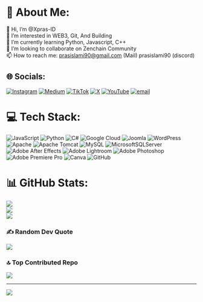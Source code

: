 # 💫 About Me:
👋 Hi, I’m @Xpras-ID<br>👀 I’m interested in WEB3, Git, And Building<br>🌱 I’m currently learning Python, Javascript, C++<br>💞️ I’m looking to collaborate on Zenchain Community<br>📫 How to reach me: prasislami90@gmail.com (Mail) prasislami90 (discord)


## 🌐 Socials:
[![Instagram](https://img.shields.io/badge/Instagram-%23E4405F.svg?logo=Instagram&logoColor=white)](https://instagram.com/ndmaprilia) [![Medium](https://img.shields.io/badge/Medium-12100E?logo=medium&logoColor=white)](https://medium.com/@@prasislami90) [![TikTok](https://img.shields.io/badge/TikTok-%23000000.svg?logo=TikTok&logoColor=white)](https://tiktok.com/@prasislami90) [![X](https://img.shields.io/badge/X-black.svg?logo=X&logoColor=white)](https://x.com/Xpras_ID) [![YouTube](https://img.shields.io/badge/YouTube-%23FF0000.svg?logo=YouTube&logoColor=white)](https://youtube.com/@FAFANDM) [![email](https://img.shields.io/badge/Email-D14836?logo=gmail&logoColor=white)](mailto:prasislami90@gmail.com) 

# 💻 Tech Stack:
![JavaScript](https://img.shields.io/badge/javascript-%23323330.svg?style=for-the-badge&logo=javascript&logoColor=%23F7DF1E) ![Python](https://img.shields.io/badge/python-3670A0?style=for-the-badge&logo=python&logoColor=ffdd54) ![C#](https://img.shields.io/badge/c%23-%23239120.svg?style=for-the-badge&logo=csharp&logoColor=white) ![Google Cloud](https://img.shields.io/badge/GoogleCloud-%234285F4.svg?style=for-the-badge&logo=google-cloud&logoColor=white) ![Joomla](https://img.shields.io/badge/joomla-%235091CD.svg?style=for-the-badge&logo=joomla&logoColor=white) ![WordPress](https://img.shields.io/badge/WordPress-%23117AC9.svg?style=for-the-badge&logo=WordPress&logoColor=white) ![Apache](https://img.shields.io/badge/apache-%23D42029.svg?style=for-the-badge&logo=apache&logoColor=white) ![Apache Tomcat](https://img.shields.io/badge/apache%20tomcat-%23F8DC75.svg?style=for-the-badge&logo=apache-tomcat&logoColor=black) ![MySQL](https://img.shields.io/badge/mysql-4479A1.svg?style=for-the-badge&logo=mysql&logoColor=white) ![MicrosoftSQLServer](https://img.shields.io/badge/Microsoft%20SQL%20Server-CC2927?style=for-the-badge&logo=microsoft%20sql%20server&logoColor=white) ![Adobe After Effects](https://img.shields.io/badge/Adobe%20After%20Effects-9999FF.svg?style=for-the-badge&logo=Adobe%20After%20Effects&logoColor=white) ![Adobe Lightroom](https://img.shields.io/badge/Adobe%20Lightroom-31A8FF.svg?style=for-the-badge&logo=Adobe%20Lightroom&logoColor=white) ![Adobe Photoshop](https://img.shields.io/badge/adobe%20photoshop-%2331A8FF.svg?style=for-the-badge&logo=adobe%20photoshop&logoColor=white) ![Adobe Premiere Pro](https://img.shields.io/badge/Adobe%20Premiere%20Pro-9999FF.svg?style=for-the-badge&logo=Adobe%20Premiere%20Pro&logoColor=white) ![Canva](https://img.shields.io/badge/Canva-%2300C4CC.svg?style=for-the-badge&logo=Canva&logoColor=white) ![GitHub](https://img.shields.io/badge/github-%23121011.svg?style=for-the-badge&logo=github&logoColor=white)
# 📊 GitHub Stats:
![](https://github-readme-stats.vercel.app/api?username=Xpras-ID&theme=dark&hide_border=false&include_all_commits=false&count_private=false)<br/>
![](https://nirzak-streak-stats.vercel.app/?user=Xpras-ID&theme=dark&hide_border=false)<br/>
![](https://github-readme-stats.vercel.app/api/top-langs/?username=Xpras-ID&theme=dark&hide_border=false&include_all_commits=false&count_private=false&layout=compact)

### ✍️ Random Dev Quote
![](https://quotes-github-readme.vercel.app/api?type=horizontal&theme=radical)

### 🔝 Top Contributed Repo
![](https://github-contributor-stats.vercel.app/api?username=Xpras-ID&limit=5&theme=dark&combine_all_yearly_contributions=true)

---
[![](https://visitcount.itsvg.in/api?id=Xpras-ID&icon=0&color=0)](https://visitcount.itsvg.in)

<!-- Proudly created with GPRM ( https://gprm.itsvg.in ) -->
